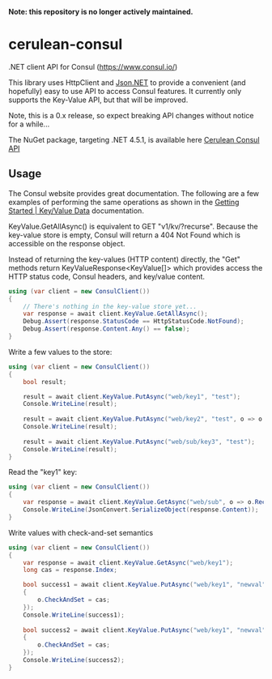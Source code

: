 **Note: this repository is no longer actively maintained.**

# cerulean-consul

.NET client API for Consul (https://www.consul.io/)

This library uses HttpClient and [Json.NET](http://www.newtonsoft.com/json) to provide a convenient (and hopefully) easy to use API to access Consul features. It currently only supports the Key-Value API, but that will be improved.

Note, this is a 0.x release, so expect breaking API changes without notice for a while...

The NuGet package, targeting .NET 4.5.1, is available here [Cerulean Consul API](https://www.nuget.org/packages/Cerulean.Consul/)

## Usage
The Consul website provides great documentation. The following are a few examples of performing the same operations as shown in the [Getting Started | Key/Value Data](http://www.consul.io/intro/getting-started/kv.html) documentation.

KeyValue.GetAllAsync() is equivalent to GET "v1/kv/?recurse". Because the key-value store is empty, Consul will return a 404 Not Found which is accessible on the response object.

Instead of returning the key-values (HTTP content) directly, the "Get" methods return KeyValueResponse&lt;KeyValue[]&gt; which provides access the HTTP status code, Consul headers, and key/value content.

```csharp
using (var client = new ConsulClient())
{
    // There's nothing in the key-value store yet...
    var response = await client.KeyValue.GetAllAsync();
    Debug.Assert(response.StatusCode == HttpStatusCode.NotFound);
    Debug.Assert(response.Content.Any() == false);
}
```

Write a few values to the store:

```csharp
using (var client = new ConsulClient())
{
    bool result;

    result = await client.KeyValue.PutAsync("web/key1", "test");
    Console.WriteLine(result);
    
    result = await client.KeyValue.PutAsync("web/key2", "test", o => o.Flags = 42);
    Console.WriteLine(result);
    
    result = await client.KeyValue.PutAsync("web/sub/key3", "test");
    Console.WriteLine(result);
}
```

Read the "key1" key:

```csharp
using (var client = new ConsulClient())
{
    var response = await client.KeyValue.GetAsync("web/sub", o => o.Recurse = true);
    Console.WriteLine(JsonConvert.SerializeObject(response.Content));
}
```

Write values with check-and-set semantics
```csharp
using (var client = new ConsulClient())
{
    var response = await client.KeyValue.GetAsync("web/key1");
    long cas = response.Index;

    bool success1 = await client.KeyValue.PutAsync("web/key1", "newval", o =>
    {
        o.CheckAndSet = cas;
    });
    Console.WriteLine(success1);
    
    bool success2 = await client.KeyValue.PutAsync("web/key1", "newval", o =>
    {
        o.CheckAndSet = cas;
    });
    Console.WriteLine(success2);
}
```
